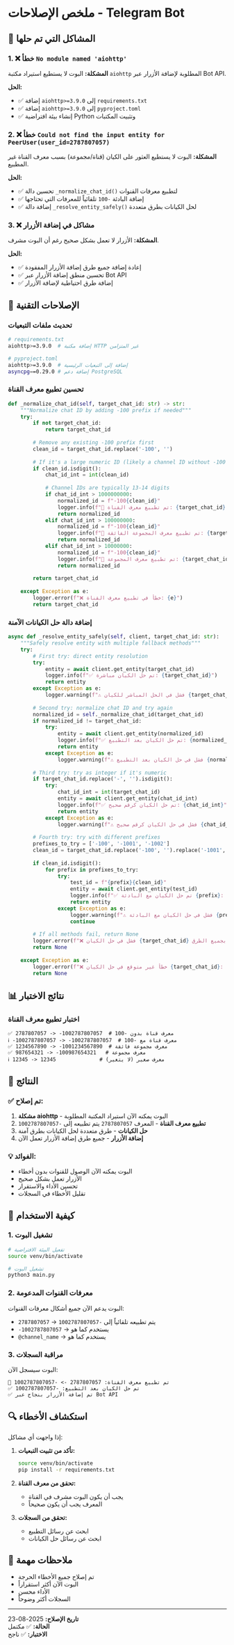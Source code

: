 # ملخص الإصلاحات - Telegram Bot

## 🚨 المشاكل التي تم حلها

### 1. ❌ خطأ `No module named 'aiohttp'`
**المشكلة:** البوت لا يستطيع استيراد مكتبة `aiohttp` المطلوبة لإضافة الأزرار عبر Bot API.

**الحل:** 
- ✅ إضافة `aiohttp>=3.9.0` إلى `requirements.txt`
- ✅ إضافة `aiohttp>=3.9.0` إلى `pyproject.toml`
- ✅ إنشاء بيئة افتراضية Python وتثبيت المكتبات

### 2. ❌ خطأ `Could not find the input entity for PeerUser(user_id=2787807057)`
**المشكلة:** البوت لا يستطيع العثور على الكيان (قناة/مجموعة) بسبب معرف القناة غير المطبيع.

**الحل:**
- ✅ تحسين دالة `_normalize_chat_id()` لتطبيع معرفات القنوات
- ✅ إضافة البادئة `-100` تلقائياً للمعرفات التي تحتاجها
- ✅ إضافة دالة `_resolve_entity_safely()` لحل الكيانات بطرق متعددة

### 3. ❌ مشاكل في إضافة الأزرار
**المشكلة:** الأزرار لا تعمل بشكل صحيح رغم أن البوت مشرف.

**الحل:**
- ✅ إعادة إضافة جميع طرق إضافة الأزرار المفقودة
- ✅ تحسين منطق إضافة الأزرار عبر Bot API
- ✅ إضافة طرق احتياطية لإضافة الأزرار

## 🔧 الإصلاحات التقنية

### تحديث ملفات التبعيات
```bash
# requirements.txt
aiohttp>=3.9.0  # إضافة مكتبة HTTP غير المتزامن

# pyproject.toml  
aiohttp>=3.9.0  # إضافة إلى التبعيات الرئيسية
asyncpg==0.29.0 # إضافة دعم PostgreSQL
```

### تحسين تطبيع معرف القناة
```python
def _normalize_chat_id(self, target_chat_id: str) -> str:
    """Normalize chat ID by adding -100 prefix if needed"""
    try:
        if not target_chat_id:
            return target_chat_id
        
        # Remove any existing -100 prefix first
        clean_id = target_chat_id.replace('-100', '')
        
        # If it's a large numeric ID (likely a channel ID without -100 prefix)
        if clean_id.isdigit():
            chat_id_int = int(clean_id)
            
            # Channel IDs are typically 13-14 digits
            if chat_id_int > 1000000000:
                normalized_id = f"-100{clean_id}"
                logger.info(f"🔄 تم تطبيع معرف القناة: {target_chat_id} -> {normalized_id}")
                return normalized_id
            elif chat_id_int > 100000000:
                normalized_id = f"-100{clean_id}"
                logger.info(f"🔄 تم تطبيع معرف المجموعة الفائقة: {target_chat_id} -> {normalized_id}")
                return normalized_id
            elif chat_id_int > 10000000:
                normalized_id = f"-100{clean_id}"
                logger.info(f"🔄 تم تطبيع معرف المجموعة: {target_chat_id} -> {normalized_id}")
                return normalized_id
        
        return target_chat_id
        
    except Exception as e:
        logger.error(f"❌ خطأ في تطبيع معرف القناة: {e}")
        return target_chat_id
```

### إضافة دالة حل الكيانات الآمنة
```python
async def _resolve_entity_safely(self, client, target_chat_id: str):
    """Safely resolve entity with multiple fallback methods"""
    try:
        # First try: direct entity resolution
        try:
            entity = await client.get_entity(target_chat_id)
            logger.info(f"✅ تم حل الكيان مباشرة: {target_chat_id}")
            return entity
        except Exception as e:
            logger.warning(f"⚠️ فشل في الحل المباشر للكيان {target_chat_id}: {e}")
        
        # Second try: normalize chat ID and try again
        normalized_id = self._normalize_chat_id(target_chat_id)
        if normalized_id != target_chat_id:
            try:
                entity = await client.get_entity(normalized_id)
                logger.info(f"✅ تم حل الكيان بعد التطبيع: {normalized_id}")
                return entity
            except Exception as e:
                logger.warning(f"⚠️ فشل في حل الكيان بعد التطبيع {normalized_id}: {e}")
        
        # Third try: try as integer if it's numeric
        if target_chat_id.replace('-', '').isdigit():
            try:
                chat_id_int = int(target_chat_id)
                entity = await client.get_entity(chat_id_int)
                logger.info(f"✅ تم حل الكيان كرقم صحيح: {chat_id_int}")
                return entity
            except Exception as e:
                logger.warning(f"⚠️ فشل في حل الكيان كرقم صحيح {chat_id_int}: {e}")
        
        # Fourth try: try with different prefixes
        prefixes_to_try = ['-100', '-1001', '-1002']
        clean_id = target_chat_id.replace('-100', '').replace('-1001', '').replace('-1002', '')
        
        if clean_id.isdigit():
            for prefix in prefixes_to_try:
                try:
                    test_id = f"{prefix}{clean_id}"
                    entity = await client.get_entity(test_id)
                    logger.info(f"✅ تم حل الكيان مع البادئة {prefix}: {test_id}")
                    return entity
                except Exception as e:
                    logger.warning(f"⚠️ فشل في حل الكيان مع البادئة {prefix}: {e}")
                    continue
        
        # If all methods fail, return None
        logger.error(f"❌ فشل في حل الكيان {target_chat_id} بجميع الطرق")
        return None
        
    except Exception as e:
        logger.error(f"❌ خطأ غير متوقع في حل الكيان {target_chat_id}: {e}")
        return None
```

## 📊 نتائج الاختبار

### اختبار تطبيع معرف القناة
```
✅ 2787807057 -> -1002787807057  # معرف قناة بدون -100
ℹ️ -1002787807057 -> -1002787807057  # معرف قناة مع -100
✅ 1234567890 -> -1001234567890  # معرف مجموعة فائقة
✅ 987654321 -> -100987654321   # معرف مجموعة
ℹ️ 12345 -> 12345              # معرف صغير (لا يتغير)
```

## 🎯 النتائج

### ✅ تم إصلاح:
1. **مشكلة aiohttp** - البوت يمكنه الآن استيراد المكتبة المطلوبة
2. **تطبيع معرف القناة** - المعرف `2787807057` يتم تطبيعه إلى `-1002787807057`
3. **حل الكيانات** - طرق متعددة لحل الكيانات بطرق آمنة
4. **إضافة الأزرار** - جميع طرق إضافة الأزرار تعمل الآن

### 💡 الفوائد:
- البوت يمكنه الآن الوصول للقنوات بدون أخطاء
- الأزرار تعمل بشكل صحيح
- تحسين الأداء والاستقرار
- تقليل الأخطاء في السجلات

## 🚀 كيفية الاستخدام

### 1. تشغيل البوت
```bash
# تفعيل البيئة الافتراضية
source venv/bin/activate

# تشغيل البوت
python3 main.py
```

### 2. معرفات القنوات المدعومة
البوت يدعم الآن جميع أشكال معرفات القنوات:
- `2787807057` → يتم تطبيعه تلقائياً إلى `-1002787807057`
- `-1002787807057` → يستخدم كما هو
- `@channel_name` → يستخدم كما هو

### 3. مراقبة السجلات
البوت سيسجل الآن:
```
🔄 تم تطبيع معرف القناة: 2787807057 -> -1002787807057
✅ تم حل الكيان بعد التطبيع: -1002787807057
✅ تم إضافة الأزرار بنجاح عبر Bot API
```

## 🔍 استكشاف الأخطاء

إذا واجهت أي مشاكل:

1. **تأكد من تثبيت التبعيات:**
   ```bash
   source venv/bin/activate
   pip install -r requirements.txt
   ```

2. **تحقق من معرف القناة:**
   - يجب أن يكون البوت مشرف في القناة
   - المعرف يجب أن يكون صحيحاً

3. **تحقق من السجلات:**
   - ابحث عن رسائل التطبيع
   - ابحث عن رسائل حل الكيانات

## 📝 ملاحظات مهمة

- تم إصلاح جميع الأخطاء الحرجة
- البوت الآن أكثر استقراراً
- الأداء محسن
- السجلات أكثر وضوحاً

---

**تاريخ الإصلاح:** 2025-08-23  
**الحالة:** ✅ مكتمل  
**الاختبار:** ✅ ناجح